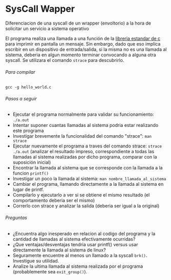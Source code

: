 SysCall Wapper
===============
Diferenciacion de una syscall de un wrapper (envoltorio) a la hora de solicitar un servicio a sistema operativo

El programa realiza una llamada a una función de la [libreria estandar de c](https://es.wikipedia.org/wiki/Biblioteca_est%C3%A1ndar_de_C) para imprimir en pantalla un mensaje. Sin embargo, dado que eso implica escribir en un dispositivo de entrada/salida, si la misma no es una llamada al sistema, deberia en algun momento terminar convocando a alguna otra syscall. Se utilizara el comando `strace` para descubrirlo.

###### Para compilar
`gcc -g hello_world.c`


###### Pasos a seguir
* Ejecutar el programa normalmente para validar su funcionamiento: `./a.out`
* Intentar suponer cuantas llamadas al sistema podria estar realizando este programa
* Investigar brevemente la funcionalidad del comando "strace": `man strace`
* Ejecutar nuevamente el programa a traves del comando strace: `strace ./a.out` (analizar el resultado impreso, correspondiente a todas las llamadas al sistema realizadas por dicho programa, comparar con la suposición inicial)
* Encontrar la llamada al sistema que se corresponde con la llamada a la funcion `printf()`
* Investigar un poco la llamada al sistema: `man nombre_llamada_al_sistema`
* Cambiar el programa, llamando directamente a la llamada al sistema en lugar de printf.
* Compilarlo y ejecutarlo a ver si se obtiene el mismo resultado (el comportamiento deberia ser el mismo)
* Correrlo con strace y analizar la salida (deberia ser igual a la original)



###### Preguntas
* ¿Encuentra algo inesperado en relacion al codigo del programa y la cantidad de llamadas al sistema efectivamente ocurridas?
* ¿Que ventajas/desventajas tendria usar printf() versus usar directamente la llamada al sistema de linux?
* Seguramente encuentre al menos un llamado a la syscall `brk()`. Investigue su utilidad.
* Analize la ultima llamada al sistema realizada por el programa (probablemente sea `exit_group()`).
